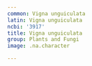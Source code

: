 ```yaml
---
common: Vigna unguiculata
latin: Vigna unguiculata
ncbi: '3917'
title: Vigna unguiculata
group: Plants and Fungi
image: .na.character

---
```

